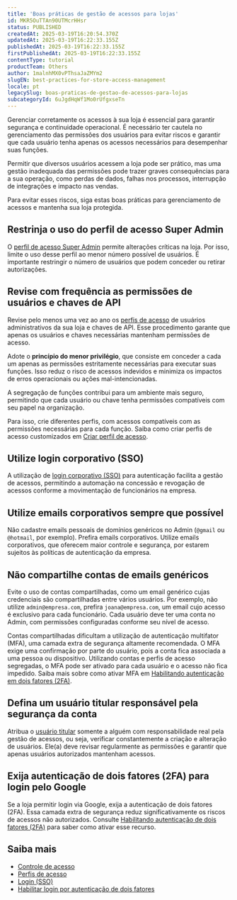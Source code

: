 ```yaml
---
title: 'Boas práticas de gestão de acessos para lojas'
id: MKR5OuTTAn90UTMcrHHsr
status: PUBLISHED
createdAt: 2025-03-19T16:20:54.370Z
updatedAt: 2025-03-19T16:22:33.155Z
publishedAt: 2025-03-19T16:22:33.155Z
firstPublishedAt: 2025-03-19T16:22:33.155Z
contentType: tutorial
productTeam: Others
author: 1malnhMX0vPThsaJaZMYm2
slugEN: best-practices-for-store-access-management
locale: pt
legacySlug: boas-praticas-de-gestao-de-acessos-para-lojas
subcategoryId: 6uJgdHqWf1Mo0rUfgxseTn
---
```


Gerenciar corretamente os acessos à sua loja é essencial para garantir segurança e continuidade operacional. É necessário ter cautela no gerenciamento das permissões dos usuários para evitar riscos e garantir que cada usuário tenha apenas os acessos necessários para desempenhar suas funções.

Permitir que diversos usuários acessem a loja pode ser prático, mas uma gestão inadequada das permissões pode trazer graves consequências para a sua operação, como perdas de dados, falhas nos processos, interrupção de integrações e impacto nas vendas.

Para evitar esses riscos, siga estas boas práticas para gerenciamento de acessos e mantenha sua loja protegida.

## Restrinja o uso do perfil de acesso Super Admin

O [perfil de acesso Super Admin](/pt/tutorial/perfis-de-acesso--7HKK5Uau2H6wxE1rH5oRbc) permite alterações críticas na loja. Por isso, limite o uso desse perfil ao menor número possível de usuários. É importante restringir o número de usuários que podem conceder ou retirar autorizações.

## Revise com frequência as permissões de usuários e chaves de API

Revise pelo menos uma vez ao ano os [perfis de acesso](/pt/tutorial/perfis-de-acesso--7HKK5Uau2H6wxE1rH5oRbc) de usuários administrativos da sua loja e chaves de API. Esse procedimento garante que apenas os usuários e chaves necessárias mantenham permissões de acesso.

Adote o **princípio do menor privilégio**, que consiste em conceder a cada um apenas as permissões estritamente necessárias para executar suas funções. Isso reduz o risco de acessos indevidos e minimiza os impactos de erros operacionais ou ações mal-intencionadas. 

A segregação de funções contribui para um ambiente mais seguro, permitindo que cada usuário ou chave tenha permissões compatíveis com seu papel na organização.

Para isso, crie diferentes perfis, com acessos compatíveis com as permissões necessárias para cada função. Saiba como criar perfis de acesso customizados em [Criar perfil de acesso](/pt/tutorial/criar-perfil-de-acesso--qGtNQpKSSAduX94l2WZBW#criar-perfil-de-acesso-personalizado).

## Utilize login corporativo (SSO)

A utilização de [login corporativo (SSO)](https://developers.vtex.com/docs/guides/login-integration-guide) para autenticação facilita a gestão de acessos, permitindo a automação na concessão e revogação de acessos conforme a movimentação de funcionários na empresa.

## Utilize emails corporativos sempre que possível

Não cadastre emails pessoais de domínios genéricos no Admin (`@gmail` ou `@hotmail`, por exemplo). Prefira emails corporativos. Utilize emails corporativos, que oferecem maior controle e segurança, por estarem sujeitos às políticas de autenticação da empresa.

## Não compartilhe contas de emails genéricos

Evite o uso de contas compartilhadas, como um email genérico cujas credenciais são compartilhadas entre vários usuários. Por exemplo, não utilize `admin@empresa.com`, prefira `joana@empresa.com`, um email cujo acesso é exclusivo para cada funcionário. Cada usuário deve ter uma conta no Admin, com permissões configuradas conforme seu nível de acesso.

Contas compartilhadas dificultam a utilização de autenticação multifator (MFA), uma camada extra de segurança altamente recomendada. O MFA exige uma confirmação por parte do usuário, pois a conta fica associada a uma pessoa ou dispositivo. Utilizando contas e perfis de acesso segregadas, o MFA pode ser ativado para cada usuário e o acesso não fica impedido. Saiba mais sobre como ativar MFA em [Habilitando autenticação em dois fatores (2FA)](/pt/tutorial/habilitar-login-por-autenticacao-de-2-fatores--4Ae1fcQi12g8u4SkQKCqWQ).

## Defina um usuário titular responsável pela segurança da conta

Atribua o [usuário titular](/pt/tutorial/o-que-e-o-usuario-titular--3oPr7YuIkEYqUGmEqIMSEy) somente a alguém com responsabilidade real pela gestão de acessos, ou seja, verificar constantemente a criação e alteração de usuários. Ele(a) deve revisar regularmente as permissões e garantir que apenas usuários autorizados mantenham acessos.

## Exija autenticação de dois fatores (2FA) para login pelo Google

Se a loja permitir login via Google, exija a autenticação de dois fatores (2FA). Essa camada extra de segurança reduz significativamente os riscos de acessos não autorizados. Consulte [Habilitando autenticação de dois fatores (2FA)](/pt/tutorial/habilitar-login-por-autenticacao-de-2-fatores--4Ae1fcQi12g8u4SkQKCqWQ) para saber como ativar esse recurso.

## Saiba mais

* [Controle de acesso](/pt/subcategory/controle-de-acesso--1HSqkejwuYcQSMC400uY84)  
* [Perfis de acesso](/pt/tutorial/perfis-de-acesso--7HKK5Uau2H6wxE1rH5oRbc#criando-um-perfil-de-acesso)  
* [Login (SSO)](https://developers.vtex.com/docs/guides/login-integration-guide)   
* [Habilitar login por autenticação de dois fatores](/pt/tutorial/habilitar-login-por-autenticacao-de-2-fatores--4Ae1fcQi12g8u4SkQKCqWQ)
